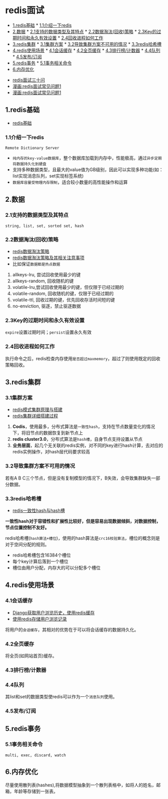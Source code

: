 # redis面试

<!-- vim-markdown-toc Marked -->

* [1.redis基础](#1.redis基础)
        * [1.1介绍一下redis](#1.1介绍一下redis)
* [2.数据](#2.数据)
        * [2.1支持的数据类型及其特点](#2.1支持的数据类型及其特点)
        * [2.2数据淘汰(回收)策略](#2.2数据淘汰(回收)策略)
        * [2.3Key的过期时间和永久有效设置](#2.3key的过期时间和永久有效设置)
        * [2.4回收进程如何工作](#2.4回收进程如何工作)
* [3.redis集群](#3.redis集群)
        * [3.1集群方案](#3.1集群方案)
        * [3.2导致集群方案不可用的情况](#3.2导致集群方案不可用的情况)
        * [3.3redis哈希槽](#3.3redis哈希槽)
* [4.redis使用场景](#4.redis使用场景)
        * [4.1会话缓存](#4.1会话缓存)
        * [4.2全页缓存](#4.2全页缓存)
        * [4.3排行榜/计数器](#4.3排行榜/计数器)
        * [4.4队列](#4.4队列)
        * [4.5发布/订阅](#4.5发布/订阅)
* [5.redis事务](#5.redis事务)
        * [5.1事务相关命令](#5.1事务相关命令)
* [6.内存优化](#6.内存优化)

<!-- vim-markdown-toc -->

- [redis面试三十问](http://blog.itpub.net/31545684/viewspace-2213990/)
- [漫画:redis面试常见问题1](https://mp.weixin.qq.com/s?__biz=MzI4Njc5NjM1NQ==&mid=2247486641&idx=2&sn=16594b5394e52a5b0884156c271e58cf&chksm=ebd6339ddca1ba8b85df41d508434c2e727ed31736cc353d376e200e62932180f978d7f763a9&scene=21#wechat_redirect)
- [漫画:redis面试常见问题1](https://mp.weixin.qq.com/s?__biz=MzI4Njc5NjM1NQ==&mid=2247486734&idx=2&sn=7ebb4e8d86ddae67522244c8e8584ef0&chksm=ebd63222dca1bb34515cfadd321e3d82bcbeb6210812af087ae254181067cc45cb5f740602b4&scene=21#wechat_redirect)

## 1.redis基础

- [redis基础](../introductions/db/redis_introduction.md)

### 1.1介绍一下redis

`Remote Dictionary Server`

- `纯内存的key-value数据库`，整个数据库加载到内存中，性能极高，通过`异步定期将数据持久化到硬盘`
- 支持多种数据类型，且最大的value值为GB级别，因此可以实现多种功能(如：list实现消息队列，set实现标签系统)
- `数据库容量受物理内存限制`，适合较小数量的高性能操作和运算

## 2.数据

### 2.1支持的数据类型及其特点

`string, list, set, sorted set, hash`

### 2.2数据淘汰(回收)策略

- [redis数据淘汰策略](https://www.cnblogs.com/mysql-hang/articles/10532720.html)
- [redis数据淘汰策略及其相关注意事项](https://blog.csdn.net/qq_22860341/article/details/80681373)
- 比如保证`数据都是热点数据`

1. allkeys-lru, 尝试回收使用最少的键
2. allkeys-random, 回收随机的键
3. volatile-lru,尝试回收使用最少的键，但仅限于已经过期的
4. volatile-random, 回收随机的键，仅限于已经过期的
5. volatile-ttl, 回收过期的键，优先回收存活时间短的键
6. no-enviction, 驱逐，禁止驱逐数据

### 2.3Key的过期时间和永久有效设置

`expire`设置过期时间；`persist`设置永久有效

### 2.4回收进程如何工作

执行命令之后，redis检查内存使用`是否超过maxmemory`，超过了则使用既定的回收策略回收。

## 3.redis集群

### 3.1集群方案

- [redis模式集群原理与搭建](https://www.jianshu.com/p/84dbb25cc8dc)
- [redis集群详细搭建过程](https://blog.csdn.net/qq_42815754/article/details/82912130)

1. **Codis**，使用最多，分布式算法是`一致性hash`，支持在节点数量变化的情况下，将旧节点的数据恢复到新节点上
2. **redis cluster3.0**，分布式算法是`hash槽`，自身节点支持设置从节点
3. **业务层面**，起几个无关联的redis实例，对不同的key进行hash计算，去对应的redis实例操作，对hash层代码要求较高

### 3.2导致集群方案不可用的情况

若有A B C三个节点，但是没有复制模型的情况下，B失效，会导致集群缺失一部分数据。

### 3.3redis哈希槽

- [redis一致性hash与hash槽](https://www.jianshu.com/p/6ad87a1f070e)

**一致性hash对于容错性和扩展性比较好，但是容易出现数据倾斜，对数据控制，节点位置控制不友好。**

redis哈希槽(`hash算法+槽位`)，使用的hash算法是`crc16校验算法`，槽位的概念则是对于空间分配的规则。

- redis哈希槽包含16384个槽位
- 每个key计算后落到一个槽位
- 槽位由用户分配，内存大的可以分配多个槽位

## 4.redis使用场景

### 4.1会话缓存

- [Django获取用户浏览历史，使用redis缓存](https://www.cnblogs.com/mxsf/p/10297271.html)
- [使用redis存储用户浏览记录](https://blog.csdn.net/weixin_44313745/article/details/95754500)

将用户的`会话缓存`，其相对的优势在于可以将会话缓存的数据持久化。

### 4.2全页缓存

将全页(如网站首页)缓存。

### 4.3排行榜/计数器

### 4.4队列

其list和set的数据类型使redis可以作为一个`消息队列`使用。

### 4.5发布/订阅

## 5.redis事务

### 5.1事务相关命令

`multi, exec, discard, watch`

## 6.内存优化

尽量使用散列表(hashes),将数据模型抽象到一个散列表格中，如将人的姓名，邮箱，年龄等存储到一张表。

